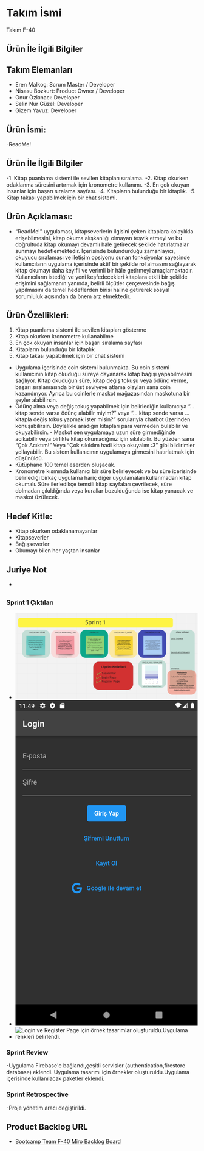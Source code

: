 # Takım İsmi

Takım F-40

## Ürün İle İlgili Bilgiler

## Takım Elemanları

- Eren Malkoç: Scrum Master / Developer
- Nisasu Bozkurt: Product Owner / Developer
- Onur Özkınacı: Developer
- Selin Nur Güzel: Developer
- Gizem Yavuz: Developer

## Ürün İsmi:

-ReadMe!

## Ürün İle İlgili Bilgiler

-1. Kitap puanlama sistemi ile sevilen kitapları sıralama.
-2. Kitap okurken odaklanma süresini artırmak için kronometre kullanımı.
-3. En çok okuyan insanlar için başarı sıralama sayfası.
-4. Kitapların bulunduğu bir kitaplık.
-5. Kitap takası yapabilmek için bir chat sistemi.

## Ürün Açıklaması:

- “ReadMe!” uygulaması, kitapseverlerin ilgisini çeken kitaplara kolaylıkla erişebilmesini, kitap okuma alışkanlığı
  olmayan teşvik etmeyi ve bu doğrultuda kitap okumayı devamlı hale getirecek şekilde hatırlatmalar sunmayı
  hedeflemektedir. İçerisinde bulundurduğu zamanlayıcı, okuyucu sıralaması ve iletişim opsiyonu sunan fonksiyonlar
  sayesinde kullanıcıların uygulama içerisinde aktif bir şekilde rol almasını sağlayarak kitap okumayı daha keyifli ve
  verimli bir hâle getirmeyi amaçlamaktadır. Kullanıcıların istediği ve yeni keşfedecekleri kitaplara etkili bir şekilde
  erişimini sağlamanın yanında, belirli ölçütler çerçevesinde bağış yapılmasını da temel hedeflerden birisi haline
  getirerek sosyal sorumluluk açısından da önem arz etmektedir.

## Ürün Özellikleri:

1. Kitap puanlama sistemi ile sevilen kitapları gösterme
2. Kitap okurken kronometre kullanabilme
3. En çok okuyan insanlar için başarı sıralama sayfası
4. Kitapların bulunduğu bir kitaplık
5. Kitap takası yapabilmek için bir chat sistemi


- Uygulama içerisinde coin sistemi bulunmakta. Bu coin sistemi kullanıcının kitap okuduğu süreye dayanarak kitap bağışı
  yapabilmesini sağlıyor. Kitap okuduğun süre, kitap değiş tokuşu veya ödünç verme, başarı sıralamasında bir üst
  seviyeye atlama olayları sana coin kazandırıyor. Ayrıca bu coinlerle maskot mağazasından maskotuna bir şeyler
  alabilirsin.
- Ödünç alma veya değiş tokuş yapabilmek için belirlediğin kullanıcıya “… kitap sende varsa ödünç alabilir miyim?”
  veya “… kitap sende varsa … kitapla değiş tokuş yapmak ister misin?” sorularıyla chatbot üzerinden konuşabilirsin.
  Böylelikle aradığın kitapları para vermeden bulabilir ve okuyabilirsin. - Maskot sen uygulamaya uzun süre girmediğinde
  acıkabilir veya birlikte kitap okumadığınız için sıkılabilir. Bu yüzden sana “Çok Acıktım!” Veya “Çok sıkıldım hadi
  kitap okuyalım :3” gibi bildirimler yollayabilir. Bu sistem kullanıcının uygulamaya girmesini hatırlatmak için
  düşünüldü.
- Kütüphane 100 temel eserden oluşacak.
- Kronometre kısmında kullanıcı bir süre belirleyecek ve bu süre içerisinde belirlediği birkaç uygulama hariç diğer
  uygulamaları kullanmadan kitap okumalı. Süre ilerledikçe temsili kitap sayfaları çevrilecek, süre dolmadan
  çıkıldığında veya kurallar bozulduğunda ise kitap yanacak ve maskot üzülecek.

## Hedef Kitle:

- Kitap okurken odaklanamayanlar
- Kitapseverler
- Bağışseverler
- Okumayı bilen her yaştan insanlar

## Juriye Not
- 

##

### Sprint 1 Çıktıları

- ![Uygulama sayfaları belirlendi,database örnek modeli oluşturuldu.](ProjectManagement/Sprint1Documents/sprint1.png)
- ![Login ve Register Page oluşturuldu,çeşitli oturum açma seçenekleri eklendi. ](ProjectManagement/Sprint1Documents/login.png)
- ![Login ve Register Page için örnek tasarımlar oluşturuldu.Uygulama renkleri belirlendi. ](ProjectManagement/Sprint1Documents/tasarımlar.png)

### Sprint Review
-Uygulama Firebase'e bağlandı,çeşitli servisler (authentication,firestore database) eklendi.
 Uygulama tasarımı için örnekler oluşturuldu.Uygulama içerisinde kullanılacak paketler eklendi.

### Sprint Retrospective
-Proje yönetim aracı değiştirildi.

## Product Backlog URL

- [Bootcamp Team F-40 Miro Backlog Board](https://miro.com/app/board/uXjVM_hL6MI=/?share_link_id=525118540066)

